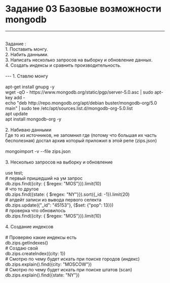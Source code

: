 # Задание 03 Базовые возможности mongodb
---
<br/>
Задание : <br/>
    1. Поставить монгу. <br/>
    2. Набить данными. <br/>
    3. Написать несколько запросов на выборку и обновление данных. <br/>
    4. Создать индексы и сравнить производительность. <br/>
<br/>
---
1. Ставлю монгу <br/>
<br/>
apt-get install gnupg -y <br/>
wget -qO - https://www.mongodb.org/static/pgp/server-5.0.asc | sudo apt-key add - <br/>
echo "deb http://repo.mongodb.org/apt/debian buster/mongodb-org/5.0 main" | sudo tee /etc/apt/sources.list.d/mongodb-org-5.0.list <br/>
apt update <br/>
apt install mongodb-org -y <br/>
<br/>
2. Набиваю данными <br/>
Где то из источников, не запомнил где (потому что большая их часть бесполезная) достал архив который приложил в этой репе (zips.json)<br/>
<br/>
mongoimport -v --file zips.json <br/>
<br/>
3. Несколько запросов на выборку и обновление <br/>
<br/>
use test; <br/>
# первый пришедший на ум запрос<br/>
db.zips.find({city: { $regex: "MOS"}}).limit(10)<br/>
# что то другое<br/>
db.zips.find({state: { $regex: "NY"}}).sort({_id: -1}).limit(20)<br/>
# апдейт записи из вывода первого селекта<br/>
db.zips.update({"_id": "45153"}, {$set: {"pop": 13}})<br/>
# проверка что обновилось <br/>
db.zips.find({city: { $regex: "MOS"}}).limit(10)<br/>
<br/>
4. Создание индексов <br/>
<br/>
# Проверяю какие индексы есть <br/>
db.zips.getIndexes()<br/>
# Создаю свой<br/>
db.zips.createIndex({city: 1})<br/>
# Смотрю по чему будет искать при поиске городов (индекс)<br/>
db.zips.explain().find({city: "MOSCOW"})<br/>
# Смотрю по чему будет искать при поиске штатов (scan)<br/>
db.zips.explain().find({state: "NY"})<br/>